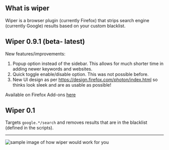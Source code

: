 ## What is wiper

Wiper is a browser plugin (currently Firefox) that strips search engine (currently Google) results based on your custom blacklist.


## Wiper 0.9.1 (beta- latest)
New features/improvements:
1. Popup option instead of the sidebar. This allows for much shorter time in adding newer keywords and websites.
2. Quick toggle enable/disable option. This was not possible before.
3. New UI design as per https://design.firefox.com/photon/index.html so thinks look sleek and are as usable as possible!

Available on Firefox Add-ons [here](https://addons.mozilla.org/en-US/firefox/addon/wiper/)

## Wiper 0.1

Targets `google.*/search` and removes results that are in the blacklist (defined in the scripts).

____
![sample image of how wiper would work for you](https://i.ibb.co/6WwS6XH/Screen-Shot-2021-01-14-at-23-30-52.png)
